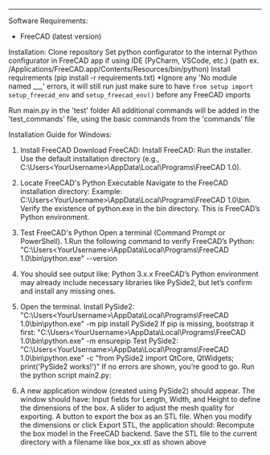 -------------------------------------------------------------------
Software Requirements:
- FreeCAD (latest version)

Installation:
Clone repository 
Set python configurator to the internal Python configurator in FreeCAD app if using IDE (PyCharm, VSCode, etc.)
  (path ex. /Applications/FreeCAD.app/Contents/Resources/bin/python)
Install requirements (pip install -r requirements.txt)
*Ignore any 'No module named ___' errors, it will still run just make sure to have `from setup import setup_freecad_env` and `setup_freecad_env()` before any FreeCAD imports

Run main.py in the 'test' folder
All additional commands will be added in the 'test_commands' file, using the basic commands from the 'commands' file


Installation Guide for Windows:

1. Install FreeCAD
Download FreeCAD:
Install FreeCAD:
Run the installer.
Use the default installation directory (e.g., C:\Users\<YourUsername>\AppData\Local\Programs\FreeCAD 1.0).
2. Locate FreeCAD's Python Executable
Navigate to the FreeCAD installation directory:
Example: C:\Users\<YourUsername>\AppData\Local\Programs\FreeCAD 1.0\bin.
Verify the existence of python.exe in the bin directory. This is FreeCAD’s Python environment.
3. Test FreeCAD's Python
Open a terminal (Command Prompt or PowerShell).
1.Run the following command to verify FreeCAD’s Python:
"C:\Users\<YourUsername>\AppData\Local\Programs\FreeCAD 1.0\bin\python.exe" --version
2. You should see output like:
Python 3.x.x
FreeCAD’s Python environment may already include necessary libraries like PySide2, but let’s confirm and install any missing ones.
4. Open the terminal.
Install PySide2: "C:\Users\<YourUsername>\AppData\Local\Programs\FreeCAD 1.0\bin\python.exe" -m pip install PySide2
If pip is missing, bootstrap it first: "C:\Users\<YourUsername>\AppData\Local\Programs\FreeCAD 1.0\bin\python.exe" -m ensurepip
Test PySide2: "C:\Users\<YourUsername>\AppData\Local\Programs\FreeCAD 1.0\bin\python.exe" -c "from PySide2 import QtCore, QtWidgets; print('PySide2 works!')"
If no errors are shown, you’re good to go. 
Run the python script main2.py: 

5. A new application window (created using PySide2) should appear.
The window should have:
Input fields for Length, Width, and Height to define the dimensions of the box.
A slider to adjust the mesh quality for exporting.
A button to export the box as an STL file.
When you modify the dimensions or click Export STL, the application should:
Recompute the box model in the FreeCAD backend.
Save the STL file to the current directory with a filename like box_<length>x<width>x<height>.stl as shown above